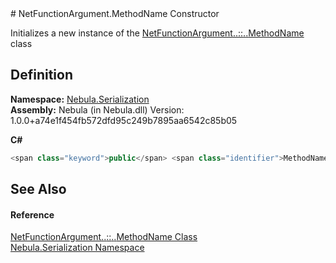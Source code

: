 ﻿<document xml:space="preserve">
<file name="M_Nebula_Serialization_NetFunctionArgument_MethodName__ctor" /># NetFunctionArgument.MethodName Constructor<span id="PageHeader"> </span>


Initializes a new instance of the <a href="T_Nebula_Serialization_NetFunctionArgument_MethodName">NetFunctionArgument<span class="languageSpecificText"><span class="cs">.</span><span class="vb">.</span><span class="cpp">::</span><span class="nu">.</span><span class="fs">.</span></span>MethodName</a> class

<SectionTitle xml:space="preserve">

## Definition
</SectionTitle>**Namespace:** <a href="N_Nebula_Serialization">Nebula.Serialization</a>  
**Assembly:** Nebula (in Nebula.dll) Version: 1.0.0+a74e1f454fb572dfd95c249b7895aa6542c85b05

**C#**
``` C#
<span class="keyword">public</span> <span class="identifier">MethodName</span>()
```

<SectionTitle xml:space="preserve">

## See Also
<span id="seeAlso"> </span></SectionTitle><SectionTitle xml:space="preserve">

#### Reference
</SectionTitle><a href="T_Nebula_Serialization_NetFunctionArgument_MethodName">NetFunctionArgument<span class="languageSpecificText"><span class="cs">.</span><span class="vb">.</span><span class="cpp">::</span><span class="nu">.</span><span class="fs">.</span></span>MethodName Class</a>  
<a href="N_Nebula_Serialization">Nebula.Serialization Namespace</a>  
</document>